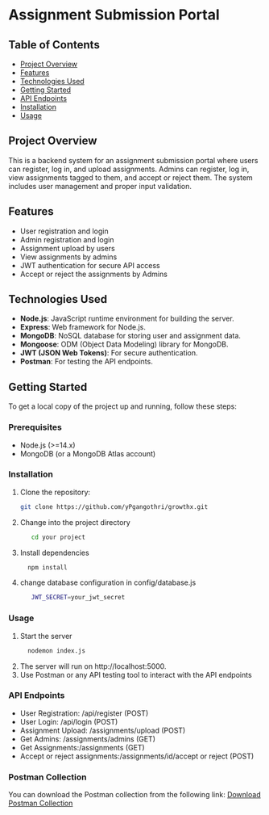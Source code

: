 # Assignment Submission Portal

## Table of Contents
- [Project Overview](#project-overview)
- [Features](#features)
- [Technologies Used](#technologies-used)
- [Getting Started](#getting-started)
- [API Endpoints](#api-endpoints)
- [Installation](#installation)
- [Usage](#usage)

## Project Overview
This is a backend system for an assignment submission portal where users can register, log in, and upload assignments. Admins can register, log in, view assignments tagged to them, and accept or reject them. The system includes user management and proper input validation.

## Features
- User registration and login
- Admin registration and login
- Assignment upload by users
- View assignments by admins
- JWT authentication for secure API access
- Accept or reject the assignments by Admins

## Technologies Used
- **Node.js**: JavaScript runtime environment for building the server.
- **Express**: Web framework for Node.js.
- **MongoDB**: NoSQL database for storing user and assignment data.
- **Mongoose**: ODM (Object Data Modeling) library for MongoDB.
- **JWT (JSON Web Tokens)**: For secure authentication.
- **Postman**: For testing the API endpoints.

## Getting Started
To get a local copy of the project up and running, follow these steps:

### Prerequisites
- Node.js (>=14.x)
- MongoDB (or a MongoDB Atlas account)

### Installation
1. Clone the repository:
   ```bash
   git clone https://github.com/yPgangothri/growthx.git
2. Change into the project directory
   ```bash
      cd your project
3. Install dependencies
   ```bash
     npm install
4. change database configuration in config/database.js
    ```bash
       JWT_SECRET=your_jwt_secret
### Usage
1. Start the server
   ```bash
     nodemon index.js
2. The server will run on http://localhost:5000.
3. Use Postman or any API testing tool to interact with the API endpoints
### API Endpoints
- User Registration: /api/register (POST)
- User Login: /api/login (POST)
- Assignment Upload: /assignments/upload (POST)
- Get Admins: /assignments/admins (GET)
- Get Assignments:/assignments (GET)
- Accept or reject assignments:/assignments/id/accept or reject (POST)
### Postman Collection
You can download the Postman collection from the following link:
[Download Postman Collection](https://www.postman.com/collections/27536473-2sAXxS6WLX)
  

